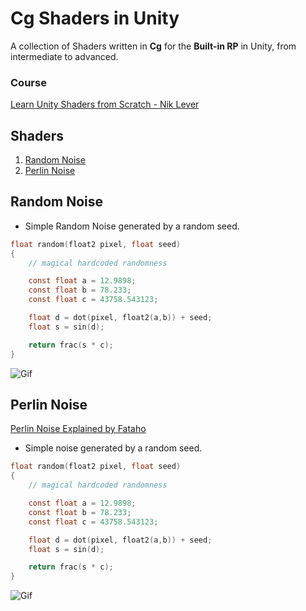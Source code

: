 # Cg Shaders in Unity

A collection of Shaders written in **Cg** for the **Built-in RP** in Unity, from intermediate to advanced.

### Course

[Learn Unity Shaders from Scratch - Nik Lever](https://www.udemy.com/course/learn-unity-shaders-from-scratch)

## Shaders

1. [Random Noise](#random-noise)
1. [Perlin Noise](#perlin-noise)

## Random Noise

- Simple Random Noise generated by a random seed.

```c
float random(float2 pixel, float seed)
{
    // magical hardcoded randomness

    const float a = 12.9898;
    const float b = 78.233;
    const float c = 43758.543123;

    float d = dot(pixel, float2(a,b)) + seed;
    float s = sin(d);

    return frac(s * c);
}
```

![Gif](./docs/27.gif)

## Perlin Noise

[Perlin Noise Explained by Fataho](https://www.youtube.com/watch?v=MJ3bvCkHJtE)

- Simple noise generated by a random seed.

```c
float random(float2 pixel, float seed)
{
    // magical hardcoded randomness

    const float a = 12.9898;
    const float b = 78.233;
    const float c = 43758.543123;

    float d = dot(pixel, float2(a,b)) + seed;
    float s = sin(d);

    return frac(s * c);
}
```

![Gif](./docs/27.gif)
